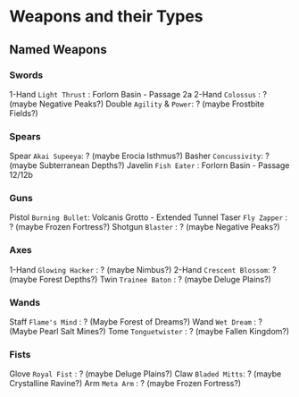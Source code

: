 # Weapons and their Types

## Named Weapons

### Swords
1-Hand `Light Thrust`     : Forlorn Basin - Passage 2a
2-Hand `Colossus`         : ? (maybe Negative Peaks?)
Double `Agility` & `Power`: ? (maybe Frostbite Fields?)

### Spears
Spear   `Akai Supeeya`: ? (maybe Erocia Isthmus?)
Basher  `Concussivity`: ? (maybe Subterranean Depths?)
Javelin `Fish Eater`  : Forlorn Basin - Passage 12/12b

### Guns
Pistol  `Burning Bullet`: Volcanis Grotto - Extended Tunnel
Taser   `Fly Zapper`    : ? (maybe Frozen Fortress?)
Shotgun `Blaster`       : ? (maybe Negative Peaks?)

### Axes
1-Hand  `Glowing Hacker`  : ? (maybe Nimbus?)
2-Hand  `Crescent Blossom`: ? (maybe Forest Depths?)
Twin    `Trainee Baton`   : ? (maybe Deluge Plains?)

### Wands
Staff `Flame's Mind`  : ? (Maybe Forest of Dreams?)
Wand  `Wet Dream`     : ? (Maybe Pearl Salt Mines?)
Tome  `Tonguetwister` : ? (maybe Fallen Kingdom?)

### Fists
Glove `Royal Fist`  : ? (maybe Deluge Plains?)
Claw  `Bladed Mitts`: ? (maybe Crystalline Ravine?)
Arm   `Meta Arm`    : ? (maybe Frozen Fortress?)